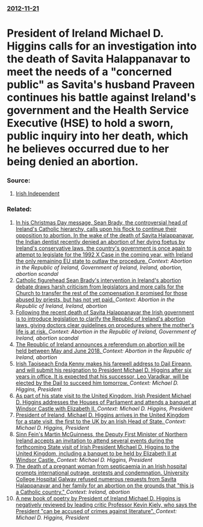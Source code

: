 ### [2012-11-21](/news/2012/11/21/index.md)

# President of Ireland Michael D. Higgins calls for an investigation into the death of Savita Halappanavar to meet the needs of a "concerned public" as Savita's husband Praveen continues his battle against Ireland's government and the Health Service Executive (HSE) to hold a sworn, public inquiry into her death, which he believes occurred due to her being denied an abortion. 




### Source:

1. [Irish Independent](http://www.independent.ie/national-news/president-higgins-calls-for-savita-investigation-to-meet-the-needs-of-concerned-public-3302013.html)

### Related:

1. [In his Christmas Day message, Sean Brady, the controversial head of Ireland's Catholic hierarchy, calls upon his flock to continue their opposition to abortion. In the wake of the death of Savita Halappanavar, the Indian dentist recently denied an abortion of her dying foetus by Ireland's conservative laws, the country's government is once again to attempt to legislate for the 1992 X Case in the coming year, with Ireland the only remaining EU state to outlaw the procedure. ](/news/2012/12/25/in-his-christmas-day-message-sea-n-brady-the-controversial-head-of-ireland-s-catholic-hierarchy-calls-upon-his-flock-to-continue-their-op.md) _Context: Abortion in the Republic of Ireland, Government of Ireland, Ireland, abortion, abortion scandal_
2. [Catholic figurehead Sean Brady's intervention in Ireland's abortion debate draws harsh criticism from legislators and more calls for the Church to transfer the rest of the compensation it promised for those abused by priests, but has not yet paid. ](/news/2012/12/27/catholic-figurehead-sea-n-brady-s-intervention-in-ireland-s-abortion-debate-draws-harsh-criticism-from-legislators-and-more-calls-for-the-ch.md) _Context: Abortion in the Republic of Ireland, Ireland, abortion_
3. [Following the recent death of Savita Halappanavar the Irish government is to introduce legislation to clarify the Republic of Ireland's abortion laws, giving doctors clear guidelines on procedures where the mother's life is at risk. ](/news/2012/12/18/following-the-recent-death-of-savita-halappanavar-the-irish-government-is-to-introduce-legislation-to-clarify-the-republic-of-ireland-s-abor.md) _Context: Abortion in the Republic of Ireland, Government of Ireland, abortion scandal_
4. [The Republic of Ireland announces a referendum on abortion will be held between May and June 2018. ](/news/2017/09/27/the-republic-of-ireland-announces-a-referendum-on-abortion-will-be-held-between-may-and-june-2018.md) _Context: Abortion in the Republic of Ireland, abortion_
5. [Irish Taoiseach Enda Kenny makes his farewell address to Dail Eireann, and will submit his resignation to President Michael D. Higgins after six years in office. It is expected that his successor, Leo Varadkar, will be elected by the Dail to succeed him tomorrow. ](/news/2017/06/13/irish-taoiseach-enda-kenny-makes-his-farewell-address-to-da-il-aireann-and-will-submit-his-resignation-to-president-michael-d-higgins-aft.md) _Context: Michael D. Higgins, President_
6. [As part of his state visit to the United Kingdom, Irish President Michael D. Higgins addresses the Houses of Parliament and attends a banquet at Windsor Castle with Elizabeth II. ](/news/2014/04/8/as-part-of-his-state-visit-to-the-united-kingdom-irish-president-michael-d-higgins-addresses-the-houses-of-parliament-and-attends-a-banque.md) _Context: Michael D. Higgins, President_
7. [President of Ireland, Michael D. Higgins arrives in the United Kingdom for a state visit, the first to the UK by an Irish Head of State. ](/news/2014/04/7/president-of-ireland-michael-d-higgins-arrives-in-the-united-kingdom-for-a-state-visit-the-first-to-the-uk-by-an-irish-head-of-state.md) _Context: Michael D. Higgins, President_
8. [Sinn Fein's Martin McGuinness, the Deputy First Minister of Northern Ireland accepts an invitation to attend several events during the forthcoming State visit of Irish President Michael D. Higgins to the United Kingdom, including a banquet to be held by Elizabeth II at Windsor Castle. ](/news/2014/04/5/sinn-fa-c-inas-martin-mcguinness-the-deputy-first-minister-of-northern-ireland-accepts-an-invitation-to-attend-several-events-during-the-fo.md) _Context: Michael D. Higgins, President_
9. [The death of a pregnant woman from septicaemia in an Irish hospital prompts international outrage, protests and condemnation. University College Hospital Galway refused numerous requests from Savita Halappanavar and her family for an abortion on the grounds that "this is a Catholic country." ](/news/2012/11/14/the-death-of-a-pregnant-woman-from-septicaemia-in-an-irish-hospital-prompts-international-outrage-protests-and-condemnation-university-col.md) _Context: Ireland, abortion_
10. [A new book of poetry by President of Ireland Michael D. Higgins is negatively reviewed by leading critic Professor Kevin Kiely, who says the President "can be accused of crimes against literature". ](/news/2012/02/10/a-new-book-of-poetry-by-president-of-ireland-michael-d-higgins-is-negatively-reviewed-by-leading-critic-professor-kevin-kiely-who-says-the.md) _Context: Michael D. Higgins, President_
